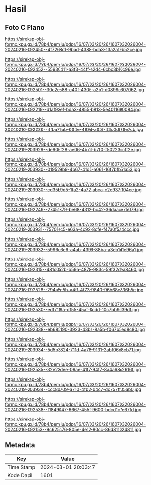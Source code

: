 # Hasil

## Foto C Plano

https://sirekap-obj-formc.kpu.go.id/78b4/pemilu/pdpr/16/07/03/20/26/1607032026004-20240216-092450--4f7268c1-9bad-4388-bda3-13a2a19b52ce.jpg

https://sirekap-obj-formc.kpu.go.id/78b4/pemilu/pdpr/16/07/03/20/26/1607032026004-20240216-092452--55930411-a3f3-44ff-a2d4-6cbc3b10c96e.jpg

https://sirekap-obj-formc.kpu.go.id/78b4/pemilu/pdpr/16/07/03/20/26/1607032026004-20240216-092501--30c2e588-c40f-4306-a2b1-d0899c607062.jpg

https://sirekap-obj-formc.kpu.go.id/78b4/pemilu/pdpr/16/07/03/20/26/1607032026004-20240216-092219--d1af93ef-bda3-4855-b813-5e4011690084.jpg

https://sirekap-obj-formc.kpu.go.id/78b4/pemilu/pdpr/16/07/03/20/26/1607032026004-20240216-092226--4fba73ab-664e-499d-a65f-43c0df29e7cb.jpg

https://sirekap-obj-formc.kpu.go.id/78b4/pemilu/pdpr/16/07/03/20/26/1607032026004-20240219-203929--de906f28-ae06-4b7d-b7f0-f50223ccff2e.jpg

https://sirekap-obj-formc.kpu.go.id/78b4/pemilu/pdpr/16/07/03/20/26/1607032026004-20240219-203930--019529b9-4b67-41d5-a061-16f7bfb51a53.jpg

https://sirekap-obj-formc.kpu.go.id/78b4/pemilu/pdpr/16/07/03/20/26/1607032026004-20240219-203930--cd35b9d5-1fa2-4a72-abca-c2e937f104ce.jpg

https://sirekap-obj-formc.kpu.go.id/78b4/pemilu/pdpr/16/07/03/20/26/1607032026004-20240216-092249--27451379-be68-4312-bc42-36daace75079.jpg

https://sirekap-obj-formc.kpu.go.id/78b4/pemilu/pdpr/16/07/03/20/26/1607032026004-20240219-203931--75701ec5-e63a-4c92-8cfe-f47a0f5a4ccc.jpg

https://sirekap-obj-formc.kpu.go.id/78b4/pemilu/pdpr/16/07/03/20/26/1607032026004-20240219-203932--5996d6e6-a4ab-4396-88ba-a3eb1d1e96a1.jpg

https://sirekap-obj-formc.kpu.go.id/78b4/pemilu/pdpr/16/07/03/20/26/1607032026004-20240216-092315--481c052b-b59a-4878-983c-59f32dea8460.jpg

https://sirekap-obj-formc.kpu.go.id/78b4/pemilu/pdpr/16/07/03/20/26/1607032026004-20240216-092528--294a5e5b-a4ff-4f73-9840-96b68e836b5e.jpg

https://sirekap-obj-formc.kpu.go.id/78b4/pemilu/pdpr/16/07/03/20/26/1607032026004-20240216-092530--edf71f9a-df55-45af-8cdd-10c7bb9d39df.jpg

https://sirekap-obj-formc.kpu.go.id/78b4/pemilu/pdpr/16/07/03/20/26/1607032026004-20240216-092338--eb685190-3923-43ba-8a5b-f067b5ed8c80.jpg

https://sirekap-obj-formc.kpu.go.id/78b4/pemilu/pdpr/16/07/03/20/26/1607032026004-20240219-203934--5d5b3824-711d-4a78-9131-2abf06d8cb71.jpg

https://sirekap-obj-formc.kpu.go.id/78b4/pemilu/pdpr/16/07/03/20/26/1607032026004-20240216-092535--32e23dee-09ae-41f7-94f7-8a4a68c2616f.jpg

https://sirekap-obj-formc.kpu.go.id/78b4/pemilu/pdpr/16/07/03/20/26/1607032026004-20240219-203934--ccc8d709-a710-4fb2-b4c7-dc757ff05ab0.jpg

https://sirekap-obj-formc.kpu.go.id/78b4/pemilu/pdpr/16/07/03/20/26/1607032026004-20240216-092538--f1849047-6667-455f-9600-bdcd1c7e67fd.jpg

https://sirekap-obj-formc.kpu.go.id/78b4/pemilu/pdpr/16/07/03/20/26/1607032026004-20240216-092153--9c625c76-805e-4e12-80cc-86d811024811.jpg


## Metadata

| Key        | Value               |
| ---------- | ------------------- |
| Time Stamp | 2024-03-01 20:03:47 |
| Kode Dapil | 1601                |



